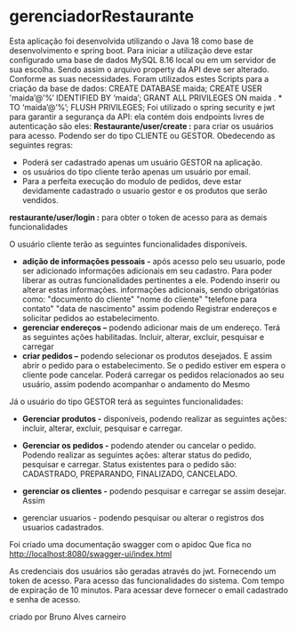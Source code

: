 # gerenciadorRestaurante

Esta aplicação foi desenvolvida utilizando o Java 18 como base de desenvolvimento e spring boot.
Para iniciar a utilização deve estar configurado uma base de dados MySQL 8.16 local ou em um servidor de sua escolha. Sendo assim o arquivo property da API deve ser alterado. Conforme as suas necessidades.
Foram utilizados estes Scripts para a criação da base de dados:
CREATE DATABASE maida;
CREATE USER 'maida’@’%’ IDENTIFIED BY ‘maida’;
GRANT ALL PRIVILEGES ON maida . * TO ‘maida’@’%’;
FLUSH PRIVILEGES;
Foi utilizado o spring security e jwt para garantir a segurança da API: ela contém dois endpoints livres de autenticação são eles:
**Restaurante/user/create :** para criar os usuários para acesso. Podendo ser do tipo CLIENTE ou GESTOR.
Obedecendo as seguintes regras:
- Poderá ser cadastrado apenas um usuário GESTOR na aplicação.
- os usuários do tipo cliente terão apenas um usuário por email.
- Para a perfeita execução do modulo de pedidos, deve estar devidamente cadastrado o usuario gestor e os produtos que serão vendidos.

**restaurante/user/login :** para obter o token de acesso para as demais funcionalidades 

O usuário cliente terão as seguintes funcionalidades disponíveis.
- **adição de informações pessoais -** após acesso pelo seu usuario, pode ser adicionado informações adicionais em seu cadastro. Para poder
liberar as outras funcionalidades pertinentes a ele. Podendo inserir ou alterar estas informações.
informações adicionais, sendo obrigatórias como:
  "documento do cliente" 
  "nome do cliente"
  "telefone para contato"
  "data de nascimento"
assim podendo Registrar endereços e solicitar pedidos ao estabelecimento.
- **gerenciar endereços –** podendo adicionar mais de um endereço. Terá as seguintes ações habilitadas. Incluir, alterar, excluir, pesquisar e carregar
- **criar pedidos –** podendo selecionar os produtos desejados. E assim abrir o pedido para o estabelecimento. Se o pedido estiver em espera o cliente pode cancelar. Poderá carregar os pedidos relacionados ao seu usuário, assim podendo acompanhar o andamento do Mesmo

Já o usuário do tipo GESTOR terá as seguintes funcionalidades:
- **Gerenciar produtos -** disponíveis, podendo realizar as seguintes ações: incluir, alterar, excluir, pesquisar e carregar.
- **Gerenciar os pedidos -** podendo atender ou cancelar o pedido. Podendo realizar as seguintes ações: alterar status do pedido, pesquisar e carregar.
  Status existentes para o pedido são:
    CADASTRADO, PREPARANDO, FINALIZADO, CANCELADO.

- **gerenciar os clientes -** podendo pesquisar e carregar se assim desejar. Assim
- gerenciar usuarios - podendo pesquisar ou alterar o registros dos usuarios cadastrados.

Foi criado uma documentação swagger com o apidoc 
Que fica no [http://localhost:8080/swagger-ui/index.html](http://localhost:8080/swagger-ui/index.html)

As credenciais dos usuários são geradas através do jwt. Fornecendo um token de acesso. Para acesso das funcionalidades do sistema. Com tempo de expiração de 10 minutos.
Para acessar deve fornecer o email cadastrado e senha de acesso.

criado por Bruno Alves carneiro 
